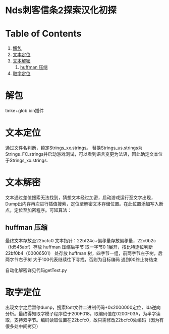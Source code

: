 # Nds刺客信条2探索汉化初探

# Table of Contents

1.  [解包](#orgfec708e)
2.  [文本定位](#orgdbf379c)
3.  [文本解密](#org807f43b)
    1.  [huffman 压缩](#org0e4a200)
4.  [取字定位](#org82c9747)



<a id="orgfec708e"></a>

# 解包

tinke+glob.bin插件


<a id="orgdbf379c"></a>

# 文本定位

通过文件名判断，锁定Strings\_xx.strings。
替换Strings\_us.strings为Strings\_FC.strings并启动游戏测试，可以看到语言变更为法语，因此确定文本位于Strings\_xx.strings.


<a id="org807f43b"></a>

# 文本解密

文本通过差值搜索无法找到，猜想文本经过加密，启动游戏运行至文字出现，Dump出内存再次进行插值搜索，定位至解密文本存储位置。在此位置添加写入断点，定位至加密程序。可知算法：


<a id="org0e4a200"></a>

## huffman 压缩

最终文本存放至22bcfc0
文本指针：22bf24c+偏移量存放偏移量，22c0b2c（fd545abf）存放 huffman 压缩后字节
取一字节0 1展开，按比特逐位判断
22bf0b4（00006501） 处存放 huffman 树，四字节一组，前两字节左子树，后两字节右子树
大于100代表继续往下寻找，否则为目标编码
遇到00终止符结束

自动化解密详见代码getText.py


<a id="org82c9747"></a>

# 取字定位

出现文字之后暂停dump，搜索font文件二进制代码+0x2000000定位，ida逆向分析。最终得知取字模子程序位于200F018，取编码值在0200F03A，为半字读取，支持双字节。编码读取位置在22bcfc0，故只需修改22bcfc0处编码（因为有很多处中间拷贝）

